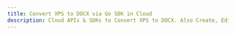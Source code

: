 ---title: Convert XPS to DOCX via Go SDK in Clouddescription: Cloud APIs & SDKs to Convert XPS to DOCX. Also Create, Edit & Render Microsoft Word & OpenOffice documents in the Cloud.---